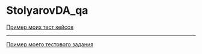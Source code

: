 # StolyarovDA_qa

[Пример моих тест кейсов](https://docs.google.com/spreadsheets/d/1Gs6t0oJkPB22tbI_7rCAuDaUiotUr5LuZClOigbsyjk/edit?usp=sharing)


___


[Пример моего тестового задания](https://docs.google.com/spreadsheets/d/1XRuHx_Dcn1akUfsAu3l_bvVZgyvgurVMnUqBVOTVmnI/edit?usp=sharing)
